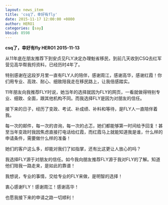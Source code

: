 ```yaml
---
layout: news_item
title: 'csq了，幸好有fly'
date: 2015-11-17 12:00:00 +0800
author: HERO1
categories: [say]
bbsid: 8598
---
```


**csq了，幸好有fly HERO1 2015-11-13**

从11年底在朋友推荐下到安贞见FLY决定办理魁省移民，到前几天收到CSQ去红军营见高华帮我捋资料，已经历时4年了。

特别感谢在这段岁月里一直有FLY人的陪伴，感谢周江，感谢高华，感谢红霞！你们用专业、高效、耐心、细致陪我走在移民路上，让我倍感踏实。

11年朋友向我推荐FLY时说，她当年的选择就因为FLY的网页，一看就做得特别专业、细致、全面，跟其他机构不同。而我选择FLY是因为对朋友的信任。

接下来的日子，经历了变政、考试、补成绩、补料和等待，是FLY人一直陪伴着我。

每一次的邮件，每一次的咨询，每一次的忐忑，她们都能够第一时间给予回复！甚至当年变政时我因焦虑直接打电话给红霞，而红霞马上就能知道我是谁，什么样的申请条件，需要做什么样的准备！

她们的客户这么多，却能对我们了如指掌，还有比这更让人放心的吗？

我选择FLY源于对朋友的信任。如今我向朋友推荐FLY源于我对FLY的了解。知道他们陪我一路走来，是如此的靠谱！

我想说，专业的事情，交给专业的FLY来做，是明智的选择！

衷心感谢FLY！感谢周江！感谢高华！

也愿我接下来的申请之路一切顺利！
